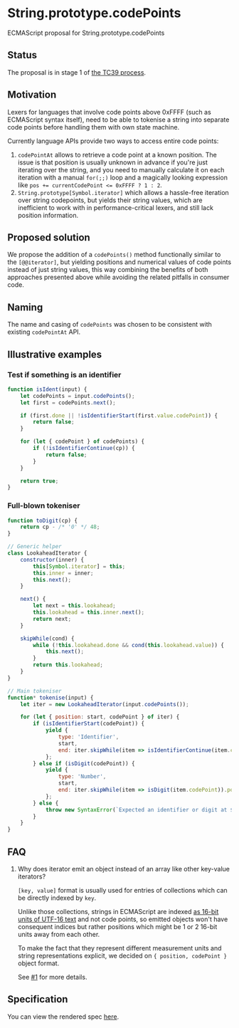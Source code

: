 # String.prototype.codePoints

ECMAScript proposal for String.prototype.codePoints

## Status

The proposal is in stage 1 of [the TC39 process](https://tc39.github.io/process-document/).

## Motivation

Lexers for languages that involve code points above 0xFFFF (such as ECMAScript syntax itself), need
to be able to tokenise a string into separate code points before handling them with own state machine.

Currently language APIs provide two ways to access entire code points:

1.  `codePointAt` allows to retrieve a code point at a known position. The issue is that position is usually unknown in advance if you're just iterating over the string, and you need to manually
    calculate it on each iteration with a manual `for(;;)` loop and a magically looking expression like
    `pos += currentCodePoint <= 0xFFFF ? 1 : 2`.
1.  `String.prototype[Symbol.iterator]` which allows a hassle-free iteration over string codepoints,
    but yields their string values, which are inefficient to work with in performance-critical lexers, and still lack position information.

## Proposed solution

We propose the addition of a `codePoints()` method functionally similar to the `[@@iterator]`, but yielding positions and numerical values of code points instead of just string values, this way combining the benefits of both approaches presented above while avoiding the related pitfalls in consumer code.

## Naming

The name and casing of `codePoints` was chosen to be consistent with existing `codePointAt` API.

## Illustrative examples

### Test if something is an identifier

```javascript
function isIdent(input) {
    let codePoints = input.codePoints();
    let first = codePoints.next();

    if (first.done || !isIdentifierStart(first.value.codePoint)) {
        return false;
    }

    for (let { codePoint } of codePoints) {
        if (!isIdentifierContinue(cp)) {
            return false;
        }
    }

    return true;
}
```

### Full-blown tokeniser

```javascript
function toDigit(cp) {
    return cp - /* '0' */ 48;
}

// Generic helper
class LookaheadIterator {
    constructor(inner) {
        this[Symbol.iterator] = this;
        this.inner = inner;
        this.next();
    }

    next() {
        let next = this.lookahead;
        this.lookahead = this.inner.next();
        return next;
    }

    skipWhile(cond) {
        while (!this.lookahead.done && cond(this.lookahead.value)) {
            this.next();
        }
        return this.lookahead;
    }
}

// Main tokeniser
function* tokenise(input) {
    let iter = new LookaheadIterator(input.codePoints());

    for (let { position: start, codePoint } of iter) {
        if (isIdentifierStart(codePoint)) {
            yield {
                type: 'Identifier',
                start,
                end: iter.skipWhile(item => isIdentifierContinue(item.codePoint)).position
            };
        } else if (isDigit(codePoint)) {
            yield {
                type: 'Number',
                start,
                end: iter.skipWhile(item => isDigit(item.codePoint)).position
            };
        } else {
            throw new SyntaxError(`Expected an identifier or digit at ${start}`);
        }
    }
}
```

## FAQ

1. Why does iterator emit an object instead of an array like other key-value iterators?

    `[key, value]` format is usually used for entries of collections which can be directly indexed by `key`.

    Unlike those collections, strings in ECMAScript are indexed [as 16-bit units of UTF-16 text](https://tc39.github.io/ecma262/#sec-terms-and-definitions-string-value) and not code points, so emitted objects won't have consequent indices but rather positions which might be 1 or 2 16-bit units away from each other.

    To make the fact that they represent different measurement units and string representations explicit, we decided on `{ position, codePoint }` object format.

    See [#1](https://github.com/tc39/proposal-string-prototype-codepoints/issues/1) for more details.

## Specification

You can view the rendered spec [here](https://tc39.github.io/proposal-string-prototype-codepoints/).
